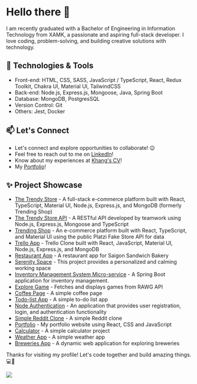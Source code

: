 # Hello there 👋

I am recently graduated with a Bachelor of Engineering in Information Technology from XAMK, a passionate and aspiring full-stack developer. I love coding, problem-solving, and building creative solutions with technology.

## 🔧 Technologies & Tools

- Front-end: HTML, CSS, SASS, JavaScript / TypeScript, React, Redux Toolkit, Chakra UI, Material UI, TailwindCSS
- Back-end: Node.js, Express.js, Mongoose, Java, Spring Boot
- Database: MongoDB, PostgresSQL
- Version Control: Git
- Others: Jest, Docker

## 📫 Let's Connect

- Let's connect and explore opportunities to collaborate! 😉
- Feel free to reach out to me on [LinkedIn](https://www.linkedin.com/in/khang-nguyen3902)!
- Know about my experiences at [Khang's CV](https://drive.google.com/file/d/1eOtLC3NOcLwoYch2BONfMg8BV8_H_uN1/view?usp=sharing)!
- My [Portfolio](https://kudoo39.github.io/react-portfolio)!

## ✨ Project Showcase
* [The Trendy Store](https://github.com/Kudoo39/the-trendy-store) - A full-stack e-commerce platform built with React, TypeScript, Material UI, Node.js, Express.js, and MongoDB (formerly Trending Shop)
* [The Trendy Store API](https://github.com/Kudoo39/trendy-store-api) - A RESTful API developed by teamwork using Node.js, Express.js, Mongoose and TypeScript
* [Trending Shop](https://github.com/Kudoo39/trending-shop) - An e-commerce platform built with React, TypeScript, and Material UI using the public Platzi Fake Store API for data
* [Trello App](https://github.com/Kudoo39/trello-project) - Trello Clone built with React, JavaScript, Material UI, Node.js, Express.js, and MongoDB
* [Restaurant App](https://github.com/Kudoo39/restaurant-app) - A restaurant app for Saigon Sandwich Bakery
* [Serenity Space](https://github.com/Kudoo39/serenity-space) - This project provides a personalized and calming working space
* [Inventory Management System Micro-service](https://github.com/Kudoo39/integrify-java-inventory-service) - A Spring Boot application for inventory management.
* [Explore Game](https://github.com/Kudoo39/clone-game-website) - Fetches and displays games from RAWG API
* [Coffee Page](https://github.com/Kudoo39/coffee-page) - A simple coffee page
* [Todo-list App](https://github.com/Kudoo39/todo-list-app) - A simple to-do list app
* [Node Authentication](https://github.com/Kudoo39/node-authentication) - An application that provides user registration, login, and authentication functionality
* [Simple Reddit Clone](https://github.com/Kudoo39/react-redux-project) - A simple Reddit clone
* [Portfolio](https://github.com/Kudoo39/react-portfolio) - My portfolio website using React, CSS and JavaScript
* [Calculator](https://github.com/Kudoo39/calculator-app) - A simple calculator project
* [Weather App](https://github.com/Kudoo39/Weather-app) - A simple weather app
* [Breweries App](https://github.com/Kudoo39/fs17-week3-React-public) - A dynamic web application for exploring breweries

Thanks for visiting my profile! Let's code together and build amazing things. 💻🚀

![](https://komarev.com/ghpvc/?username=Kudoo39e&color=lightgrey)
